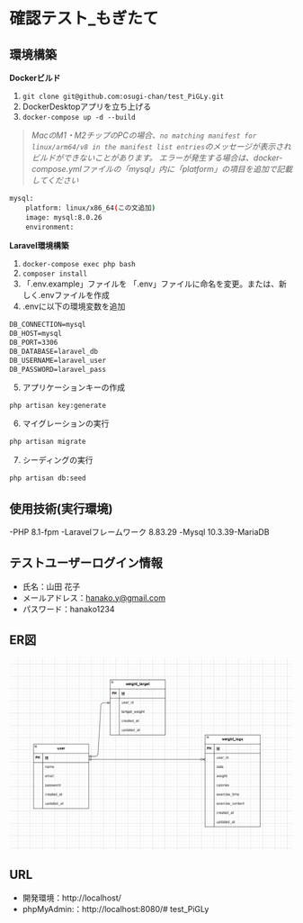 # 確認テスト_もぎたて

## 環境構築
**Dockerビルド**
1. `git clone git@github.com:osugi-chan/test_PiGLy.git`
2. DockerDesktopアプリを立ち上げる
3. `docker-compose up -d --build`

> *MacのM1・M2チップのPCの場合、`no matching manifest for linux/arm64/v8 in the manifest list entries`のメッセージが表示されビルドができないことがあります。
エラーが発生する場合は、docker-compose.ymlファイルの「mysql」内に「platform」の項目を追加で記載してください*
``` bash
mysql:
    platform: linux/x86_64(この文追加)
    image: mysql:8.0.26
    environment:
```

**Laravel環境構築**
1. `docker-compose exec php bash`
2. `composer install`
3. 「.env.example」ファイルを 「.env」ファイルに命名を変更。または、新しく.envファイルを作成
4. .envに以下の環境変数を追加
``` text
DB_CONNECTION=mysql
DB_HOST=mysql
DB_PORT=3306
DB_DATABASE=laravel_db
DB_USERNAME=laravel_user
DB_PASSWORD=laravel_pass
```
5. アプリケーションキーの作成
``` bash
php artisan key:generate
```

6. マイグレーションの実行
``` bash
php artisan migrate
```

7. シーディングの実行
``` bash
php artisan db:seed
```

## 使用技術(実行環境)
-PHP 8.1-fpm
-Laravelフレームワーク 8.83.29
-Mysql 10.3.39-MariaDB

## テストユーザーログイン情報
- 氏名：山田 花子
- メールアドレス：hanako.y@gmail.com
- パスワード：hanako1234

## ER図
![alt](pigly_erd.png)

## URL
- 開発環境：http://localhost/
- phpMyAdmin:：http://localhost:8080/# test_PiGLy

